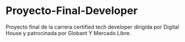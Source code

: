 # Proyecto-Final-Developer
Proyecto final de la carrera certified tech developer dirigida por Digital House y patrocinada por Globant Y Mercado Libre.
